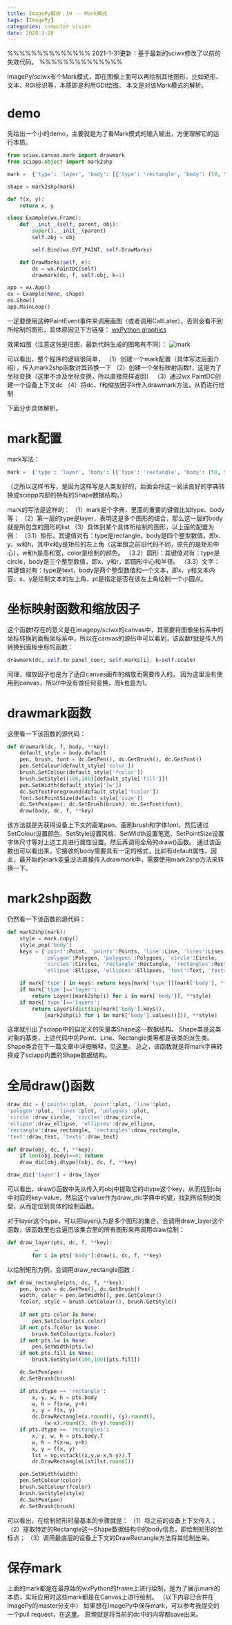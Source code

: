 ```yaml
---
title: ImagePy解析：19 -- Mark模式
tags: [ImagePy]
categories: computer vision
date: 2020-3-28
---
```


%%%%%%%%%%%%%%
2021-1-31更新：基于最新的sciwx修改了以前的失效代码。
%%%%%%%%%%%%%%

ImagePy/sciwx有个Mark模式，即在图像上面可以再绘制其他图形，比如矩形、文本、ROI标识等，本质即是利用GDI绘图。
本文是对该Mark模式的解析。

# demo
先给出一个小的demo，主要就是为了看Mark模式的输入输出，方便理解它的运行本质。
```python
from sciwx.canvas.mark import drawmark
from sciapp.object import mark2shp

mark =  {'type': 'layer', 'body': [{'type': 'rectangle', 'body': (50, 50, 200, 200), 'color': (255, 0, 0)}, {'type': 'circle', 'body': (150, 150, 5), 'color': (0, 0, 255)}, {'type': 'text', 'body': (75, 75, 'S:30 W:48'), 'pt': False, 'color': (0, 255, 0)}]}

shape = mark2shp(mark)

def f(x, y):
    return x, y

class Example(wx.Frame):
    def __init__(self, parent, obj):
        super().__init__(parent)
        self.obj = obj

        self.Bind(wx.EVT_PAINT, self.DrawMarks)

    def DrawMarks(self, e):
        dc = wx.PaintDC(self)
        drawmark(dc, f, self.obj, k=1)

app = wx.App()
ex = Example(None, shape)
ex.Show()
app.MainLoop()
```
一定要使用这种PaintEvent事件来调用画图（或者调用CallLater），否则会看不到所绘制的图形，具体原因见下方链接：
[wxPython graphics](http://zetcode.com/wxpython/gdi/)

效果如图（注意这张是旧图，最新代码生成的图略有不同）：
![mark](https://user-images.githubusercontent.com/6218739/77822795-eace9f00-7130-11ea-9033-a28077379552.png)

可以看出，整个程序的逻辑很简单，
（1）创建一个mark配置（具体写法后面介绍），传入mark2shp函数对其转换一下
（2）创建一个坐标映射函数f，这是为了坐标变换（这里不涉及坐标变换，所以直接原样返回）
（3）通过wx.PaintDC创建一个设备上下文dc
（4）将dc、f和缩放因子k传入drawmark方法，从而进行绘制
 

下面分步具体解析。
# mark配置
mark写法：
```python
mark =  {'type': 'layer', 'body': [{'type': 'rectangle', 'body': (50, 50, 200, 200), 'color': (255, 0, 0)}, {'type': 'circle', 'body': (150, 150, 5), 'color': (0, 0, 255)}, {'type': 'text', 'body': (75, 75, 'S:30 W:48'), 'pt': False, 'color': (0, 255, 0)}]}
```
（之所以这样书写，是因为这样写是人类友好的，后面会将这一阅读良好的字典转换成sciapp内部的特有的Shape数据结构。）

mark的写法是这样的：
（1）mark是个字典，里面的重要的键值比如type、body等；
（2）第一层的type是layer，表明这是多个图形的结合，那么这一层的body就是所包含的图形的list
（3）具体到某个具体所绘制的图形，以上面的配置为例：
（3.1）矩形，其键值对有：type是rectangle，body是四个整型数值，即x、y、w和h，其中x和y是矩形的左上角（这里跟之前旧代码不同，原先的是矩形中心），w和h是高和宽，color是绘制的颜色。
（3.2）圆形：其键值对有：type是circle，body是三个整型数值，即x、y和r，即圆形中心和半径。
（3.3）文字：其键值对有：type是text，body是两个整型数值和一个文本，即x、y和文本内容，x、y是绘制文本的左上角，pt是指定是否在该左上角绘制一个小圆点。

# 坐标映射函数和缩放因子
这个函数f存在的意义是在imagepy/sciwx的canvas中，其需要将图像坐标系中的坐标转换到面板坐标系中，所以在canvas的源码中可以看到，该函数f就是传入的转换到面板坐标的函数：
```python
drawmark(dc, self.to_panel_coor, self.marks[i], k=self.scale)
```
同理，缩放因子也是为了适应canvas画布的缩放而需要传入的。
因为这里没有使用到canvas，所以f中没有做任何变换，而k也是为1。

# drawmark函数
这里看一下该函数的源代码：
```python
def drawmark(dc, f, body, **key):
	default_style = body.default
	pen, brush, font = dc.GetPen(), dc.GetBrush(), dc.GetFont()
	pen.SetColour(default_style['color'])
	brush.SetColour(default_style['fcolor'])
	brush.SetStyle((106,100)[default_style['fill']])
	pen.SetWidth(default_style['lw'])
	dc.SetTextForeground(default_style['tcolor'])
	font.SetPointSize(default_style['size'])
	dc.SetPen(pen); dc.SetBrush(brush); dc.SetFont(font);
	draw(body, dc, f, **key)
```
该方法就是先获得设备上下文的画笔pen、画刷brush和字体font，然后通过SetColour设置颜色、SetStyle设置风格、SetWidth设置笔宽、SetPointSize设置字体尺寸等对上述工具进行属性设置。然后再调用全局的draw()函数。
通过该函数也可以看出来，它接收的body需要具有一定的格式，比如有default属性。因此，最开始的mark变量没法直接传入drawmark中，需要使用mark2shp方法来转换一下。

# mark2shp函数
仍然看一下该函数的源代码：
```python
def mark2shp(mark):
    style = mark.copy()
    style.pop('body')
    keys = {'point':Point, 'points':Points, 'line':Line, 'lines':Lines,
            'polygon':Polygon, 'polygons':Polygons, 'circle':Circle,
            'circles':Circles, 'rectangle':Rectangle, 'rectangles':Rectangles,
            'ellipse':Ellipse, 'ellipses':Ellipses, 'text':Text, 'texts':Texts}

    if mark['type'] in keys: return keys[mark['type']](mark['body'], **style)
    if mark['type']=='layer':
        return Layer([mark2shp(i) for i in mark['body']], **style)
    if mark['type']=='layers':
        return Layers(dict(zip(mark['body'].keys(),
            [mark2shp(i) for i in mark['body'].values()])), **style)
```
这里就引出了sciapp中的自定义的矢量类Shape这一数据结构。
Shape类是这类对象的基类，上述代码中的Point、Line、Rectangle类等都是该类的派生类。
Shape类会在下一篇文章中详细解释，见[这里](https://qixinbo.info/2020/06/14/imagepy_20/)。
总之，该函数就是将mark字典转换成了sciapp内置的Shape数据结构。

# 全局draw()函数
```python
draw_dic = {'points':plot, 'point':plot, 'line':plot,
'polygon':plot, 'lines':plot, 'polygons':plot,
'circle':draw_circle, 'circles':draw_circle,
'ellipse':draw_ellipse, 'ellipses':draw_ellipse,
'rectangle':draw_rectangle, 'rectangles':draw_rectangle,
'text':draw_text, 'texts':draw_text}
 
def draw(obj, dc, f, **key): 
	if len(obj.body)==0: return
	draw_dic[obj.dtype](obj, dc, f, **key)

draw_dic['layer'] = draw_layer
```
可以看出，draw()函数中先从传入的obj中提取它的dtype这个key，从而找到obj中对应的key-value，然后这个value作为draw_dic字典中的键，找到所绘制的类型，从而定位到具体的绘制函数。

对于layer这个type，可以把layer认为是多个图形的集合，会调用draw_layer这个函数，该函数里也会遍历该集合里的所有图形来再调用draw绘制：
```python
def draw_layer(pts, dc, f, **key):
         …
        for i in pts['body']:draw(i, dc, f, **key)
```
以绘制矩形为例，会调用draw_rectangle函数：
```python
def draw_rectangle(pts, dc, f, **key):
	pen, brush = dc.GetPen(), dc.GetBrush()
	width, color = pen.GetWidth(), pen.GetColour()
	fcolor, style = brush.GetColour(), brush.GetStyle()
	
	if not pts.color is None: 
		pen.SetColour(pts.color)
	if not pts.fcolor is None:
		brush.SetColour(pts.fcolor)
	if not pts.lw is None:
		pen.SetWidth(pts.lw)
	if not pts.fill is None:
		brush.SetStyle((106,100)[pts.fill])

	dc.SetPen(pen)
	dc.SetBrush(brush)

	if pts.dtype == 'rectangle':
		x, y, w, h = pts.body
		w, h = f(x+w, y+h)
		x, y = f(x, y)
		dc.DrawRectangle(x.round(), (y).round(), 
			(w-x).round(), (h-y).round())
	if pts.dtype == 'rectangles':
		x, y, w, h = pts.body.T
		w, h = f(x+w, y+h)
		x, y = f(x, y)
		lst = np.vstack((x,y,w-x,h-y)).T
		dc.DrawRectangleList(lst.round())

	pen.SetWidth(width)
	pen.SetColour(color)
	brush.SetColour(fcolor)
	brush.SetStyle(style)
	dc.SetPen(pen)
	dc.SetBrush(brush)
```

可以看出，在绘制矩形时最基本的步骤就是：
（1）将之前的设备上下文传入；
（2）提取特定的Rectangle这一Shape数据结构中的body信息，即绘制矩形的坐标点；
（3）调用最底层的设备上下文的DrawRectangle方法将其绘制出来。

# 保存mark
上面的mark都是在最原始的wxPython的frame上进行绘制，是为了展示mark的本质，实际应用时这些mark都是在Canvas上进行绘制。
（以下内容已合并在ImagePy的master分支中）
如果想在ImagePy中保存mark，可以参考我提交的一个pull request，在[这里](https://github.com/Image-Py/imagepy/pull/96/commits/770342625d320659d2c5c406b1a78a809be086b0)。
原理就是将当前的dc中的内容都save出来。
